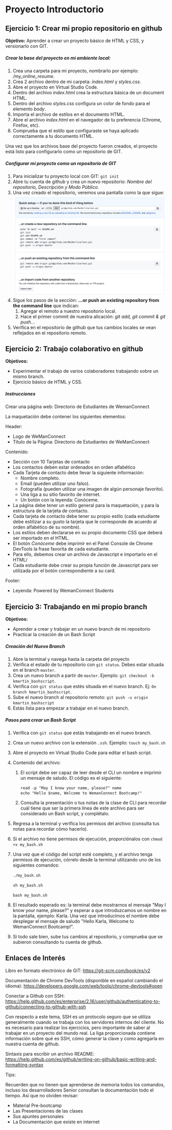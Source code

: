 # Proyecto Introductorio

## Ejercicio 1: Crear mi propio repositorio en github

__Objetivo:__ Aprender a crear un proyecto básico de HTML y CSS, y versionarlo con GIT.

##### Crear la base del proyecto en mi ambiente local:

1. Crea una carpeta para mi proyecto, nombrarlo por ejemplo: */my_online_resume*.
2. Crea 2 archivo dentro de mi carpeta: *index.html* y *styles.css*.
3. Abre el proyecto en Virtual Studio Code.
4. Dentro del archivo *index.html* crea la estructura básica de un document HTML.
5. Dentro del archivo *styles.css* configura un color de fondo para el elemento *body*.
6. Importa el archivo de estilos en el documento HTML.
7. Abre el archivo *index.html* en el navegador de tu preferencia (Chrome, Firefox, etc).
8. Comprueba que el estilo que configuraste se haya aplicado correctamente a tu documento HTML.

Una vez que los archivos base del proyecto fueron creados,
el proyecto está listo para configurarlo como un repositorio de GIT.

##### Configurar mi proyecto como un repositorio de GIT

1. Para inicializar tu proyecto local con GIT: `git init` 
2. Abre tu cuenta de github y crea un nuevo repositorio: *Nombre del repositorio, Descripción y Modo Público*.
3. Una vez creado el repositorio, veremos una pantalla como la que sigue:
![Github New Repo](new_github_repo.png)
4. Sigue los pasos de la sección: __...or push an existing repository from the command line__ que indican:
    1. Agregar el remoto a nuestro repositorio local.
    2. Hace el primer commit de nuestra alicación: *git add, git commit & git push...*
5. Verifica en el repositorio de github que tus cambios locales se vean reflejados en el repositorio remoto. 


## Ejercicio 2: Trabajo colaborativo en github

__Objetivos:__ 

- Experimentar el trabajo de varios colaboradores trabajando sobre un mismo branch.
- Ejercicio básico de HTML y CSS.

##### Instrucciones

Crear una página web: Directorio de Estudiantes de WemanConnect

La maquetación debe contener los siguientes elementos:

Header:
- Logo de WeManConnect
- Título de la Página: Directorio de Estudiantes de WeManConnect

Contenido:

- Sección con 10 Tarjetas de contacto
- Los contactos deben estar ordenados en orden alfabético
- Cada Tarjeta de contacto debe llevar la siguiente información:
    - Nombre completo.
    - Email (pueden utilizar uno falso).
    - Fotografía (pueden utilizar una imagen de algún personaje favorito).
    - Una liga a su sitio favorito de internet.
    - Un botón con la leyenda: Conóceme.
- La página debe tener un estilo general para la maquetación, y para la estructura de la tarjeta de contacto.
- Cada tarjeta de contacto debe tener su propio estilo (cada estudiante debe estilizar a su gusto la tarjeta 
que le corresponde de acuerdo al orden alfabético de su nombre).
- Los estilos deben declararse en su propio documento CSS que deberá ser importado en el HTML.
- El botón *Conóceme* debe imprimir en el Panel Console de Chrome DevTools la frase favorita de cada estudiante.
- Para ello, debemos crear un archivo de Javascript e importarlo en el HTML/
- Cada estudiante debe crear su propia función de Javascript para ser utilizada por el botón correspondiente a su card.

Footer:
- Leyenda: Powered by WemanConnect Students 


## Ejercicio 3: Trabajando en mi propio branch

__Objetivos:__
 - Aprender a crear y trabajar en un nuevo branch de mi repositorio
 - Practicar la creación de un Bash Script
 
##### Creación del Nuevo Branch
 
1. Abre la terminal y navega hasta la carpeta del proyecto
2. Verifica el estado de tu repositorio con `git status`. Debes estar situada en el branch `master`.
3. Crea un nuevo branch a partir de `master`. Ejemplo: `git checkout -b  kmartin_bashscript`.
4. Verifica con `git status` que estés situada en el nuevo branch. Ej: `On branch kmartin_bashscript`.
5. Sube el nuevo branch al repositorio remoto: `git push -u origin kmartin_bashscript` 
6. Estás lista para empezar a trabajar en el nuevo branch.
 
##### Pasos para crear un Bash Script

1. Verifica con `git status` que estás trabajando en el nuevo branch.
2. Crea un nuevo archivo con la extensión `.ssh`. Ejemplo: `touch my_bash.sh`
3. Abre el proyecto en Virtual Studio Code para editar el bash script.
4. Contenido del archivo:
    1. El script debe ser capaz de leer desde el CLI un nombre e imprimir un mensaje de saludo. 
    El código es el siguiente:
    
        ```
        read -p "May I know your name, please?" name  
        echo "Hello $name, Welcome to WemanConnect Bootcamp!"
        ```
    
    2. Consulta la presentación o tus notas de la clase de CLI para recordar cuál tiene que ser la primera línea 
     de este archivo para ser considerado un Bash script, y complétalo.
5. Regresa a la terminal y verifica los permisos del archivo (consulta tus notas para recordar cómo hacerlo).
6. Si el archivo no tiene permisos de ejecución, proporciónalos con `chmod +x my_bash.sh`
7. Una vez que el código del script esté completo, y el archivo tenga permisos de ejecución, córrelo desde 
la terminal utilizando uno de los siguientes comandos:
    
    `./my_bash.sh`
    
    `sh my_bash.sh`
    
    `bash my_bash.sh`

8. El resultado esperado es: la terminal debe mostrarnos el mensaje "May I know your name, please?" y esperar 
a que introduzcamos un nombre en la pantalla, ejemplo: Karla. Una vez que introducimos el nombre debe desplegar el mensaje de
saludo "Hello Karla, Welcome to WemanConnect Bootcamp!".
9. Si todo sale bien, sube tus cambios al repositorio, y comprueba que se subieron consultando tu cuenta de github.


## Enlaces de Interés

Libro en formato electrónico de GIT: https://git-scm.com/book/es/v2

Documentación de Chrome DevTools (disponible en español cambiando el idioma): https://developers.google.com/web/tools/chrome-devtools#open

Conectar a Github con SSH: https://help.github.com/es/enterprise/2.16/user/github/authenticating-to-github/connecting-to-github-with-ssh

Con respecto a este tema, SSH es un protocolo seguro que se utiliza generalmente cuando se trabaja con los servidores
internos del cliente. No es necesario para realizar los ejercicios, pero importante de saber al trabajar en un proyecto
del mundo real. La liga proporcionada contiene información sobre qué es SSH, cómo generar la clave y como agregarla
en nuestra cuenta de github.

Sintaxis para escribir un archivo README: https://help.github.com/es/github/writing-on-github/basic-writing-and-formatting-syntax 

Tips:

Recuerden que no tienen que aprenderse de memoria todos los comandos, incluso los desarrolladores
Senior consultan la documentación todo el tiempo. Así que no olviden revisar:

- Material Pre-bootcamp
- Las Presentaciones de las clases
- Sus apuntes personales
- La Documentación que existe en internet